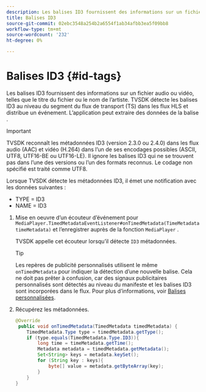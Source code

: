 ```yaml
---
description: Les balises ID3 fournissent des informations sur un fichier audio ou vidéo, telles que le titre du fichier ou le nom de l’artiste. TVSDK détecte les balises ID3 au niveau du segment du flux de transport (TS) dans les flux HLS et distribue un événement. L’application peut extraire des données de la balise .
title: Balises ID3
source-git-commit: 02ebc3548a254b2a6554f1ab34afbb3ea5f09bb8
workflow-type: tm+mt
source-wordcount: '232'
ht-degree: 0%

---
```


# Balises ID3 {#id-tags}

Les balises ID3 fournissent des informations sur un fichier audio ou vidéo, telles que le titre du fichier ou le nom de l’artiste. TVSDK détecte les balises ID3 au niveau du segment du flux de transport (TS) dans les flux HLS et distribue un événement. L’application peut extraire des données de la balise .

>[!IMPORTANT]
>
>TVSDK reconnaît les métadonnées ID3 (version 2.3.0 ou 2.4.0) dans les flux audio (AAC) et vidéo (H.264) dans l’un de ses encodages possibles (ASCII, UTF8, UTF16-BE ou UTF16-LE). Il ignore les balises ID3 qui ne se trouvent pas dans l’une des versions ou l’un des formats reconnus. Le codage non spécifié est traité comme UTF8.

Lorsque TVSDK détecte les métadonnées ID3, il émet une notification avec les données suivantes :

* TYPE = ID3
* NAME = ID3

1. Mise en oeuvre d’un écouteur d’événement pour `MediaPlayer.TimedMetadataEventListener#onTimedMetadata(TimeMetadata timeMetadata)` et l’enregistrer auprès de la fonction `MediaPlayer` .

   TVSDK appelle cet écouteur lorsqu’il détecte `ID3` métadonnées.

   >[!TIP]
   >
   >Les repères de publicité personnalisés utilisent le même `onTimedMetadata` pour indiquer la détection d’une nouvelle balise. Cela ne doit pas prêter à confusion, car des signaux publicitaires personnalisés sont détectés au niveau du manifeste et les balises ID3 sont incorporées dans le flux. Pour plus d’informations, voir [Balises personnalisées](../../tvsdk-3x-android-prog/android-3x-advertising/ad-insertion/custom-tags-configure/android-3x-custom-tags-configure.md).

1. Récupérez les métadonnées.

   ```java
   @Override 
    public void onTimedMetadata(TimedMetadata timedMetadata) { 
       TimedMetadata.Type type = timedMetadata.getType(); 
       if (type.equals(TimedMetadata.Type.ID3)){ 
           long time = timeMetadata.getTime(); 
           Metadata metadata = timedMetadata.getMetadata(); 
           Set<String> keys = metadata.keySet(); 
           for (String key : keys){ 
               byte[] value = metadata.getByteArray(key); 
           } 
       } 
   }
   ```
